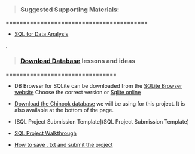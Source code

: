 


> ### Suggested Supporting Materials:


=========================================


- [ SQL for Data Analysis](https://github.com/nancyalaswad90/nancyalaswad90/blob/master/Certification%20as%20Oracle%20developer%20professional%20.md)



.


> ### [Download Database](https://learn.udacity.com/nanodegrees/nd098-mcit/parts/cd0023/lessons/ls0527/concepts/f9b933c4-678b-47e2-b624-0531e18a21e6) lessons and ideas 


================================


- DB Browser for SQLite can be downloaded from the [SQLite Browser website](https://sqlitebrowser.org/dl/) Choose the correct version or [Sqlite online](https://sqliteonline.com/)



- [Download the Chinook database](https://video.udacity-data.com/topher/2021/March/6053d783_chinook-db/chinook-db.zip) we will be using for this project. It is also available at the bottom of the page.



- [SQL Project Submission Template](SQL Project Submission Template)

- [SQL Project Walkthrough](https://www.youtube.com/watch?v=sO1I4ddw4jI)


- [How to save . txt  and submit the project](https://www.youtube.com/watch?v=q_uWT4YYbek)
